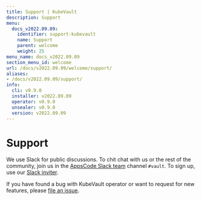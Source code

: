 ```yaml
---
title: Support | KubeVault
description: Support
menu:
  docs_v2022.09.09:
    identifier: support-kubevault
    name: Support
    parent: welcome
    weight: 25
menu_name: docs_v2022.09.09
section_menu_id: welcome
url: /docs/v2022.09.09/welcome/support/
aliases:
- /docs/v2022.09.09/support/
info:
  cli: v0.9.0
  installer: v2022.09.09
  operator: v0.9.0
  unsealer: v0.9.0
  version: v2022.09.09
---
```


# Support

We use Slack for public discussions. To chit chat with us or the rest of the community, join us in the [AppsCode Slack team](https://appscode.slack.com/messages/kubevault/) channel `#vault`. To sign up, use our [Slack inviter](https://slack.appscode.com/).

If you have found a bug with KubeVault operator or want to request for new features, please [file an issue](https://github.com/kubevault/kubevault/issues/new).
